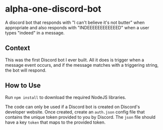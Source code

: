 # alpha-one-discord-bot
A discord bot that responds with "I can't believe it's not butter" when appropriate and also responds with "INDEEEEEEEEEEEED" when a user types "indeed" in a message.


## Context
This was the first Discord bot I ever built. All it does is trigger when a message event occurs, and if the message matches with a triggering string, the bot will respond.

## How to Use
Run `npm install` to download the required NodeJS libraries.

The code can only be used if a Discord bot is created on Discord's developer website. Once created, create an `auth.json` config file that contains the unique token provided to you by Discord. The `json` file should have a key `token` that maps to the provided token.
